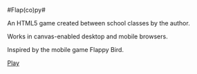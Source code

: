 #Flap(co)py#

An HTML5 game created between school classes by the author.

Works in canvas-enabled desktop and mobile browsers.

Inspired by the mobile game Flappy Bird.

[Play](http://danmarner.github.io/Flapcopy)
